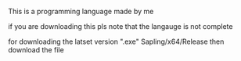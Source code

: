 This is a programming language made by me

if you are downloading this pls note that the langauge is not complete

for downloading the latset version ".exe" Sapling/x64/Release then download the file
